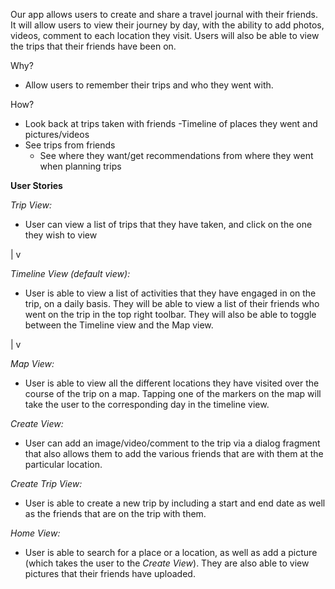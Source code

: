 Our app allows users to create and share a travel journal with their friends. It will allow users to view their journey by day, with the ability to add photos, videos, comment to each location they visit. Users will also be able to view the trips that their friends have been on.

Why?
- Allow users to remember their trips and who they went with.

How?
- Look back at trips taken with friends
-Timeline of places they went and pictures/videos 
- See trips from friends
	- See where they want/get recommendations from where they went when planning trips

**User Stories**

*Trip View:*
- User can view a list of trips that they have taken, and click on the one they wish to view

|
v

*Timeline View (default view):*
- User is able to view a list of activities that they have engaged in on the trip, on a daily basis. They will be able to view a list of their friends who went on the trip in the top right toolbar. They will also be able to toggle between the Timeline view and the Map view.

|
v

*Map View:*
- User is able to view all the different locations they have visited over the course of the trip on a map. Tapping one of the markers on the map will take the user to the corresponding day in the timeline view.

*Create View:*
- User can add an image/video/comment to the trip via a dialog fragment that also allows them to add the various friends that are with them at the particular location.

*Create Trip View:*
- User is able to create a new trip by including a start and end date as well as the friends that are on the trip with them.

*Home View:*
- User is able to search for a place or a location, as well as add a picture (which takes the user to the *Create View*). They are also able to view pictures that their friends have uploaded. 
